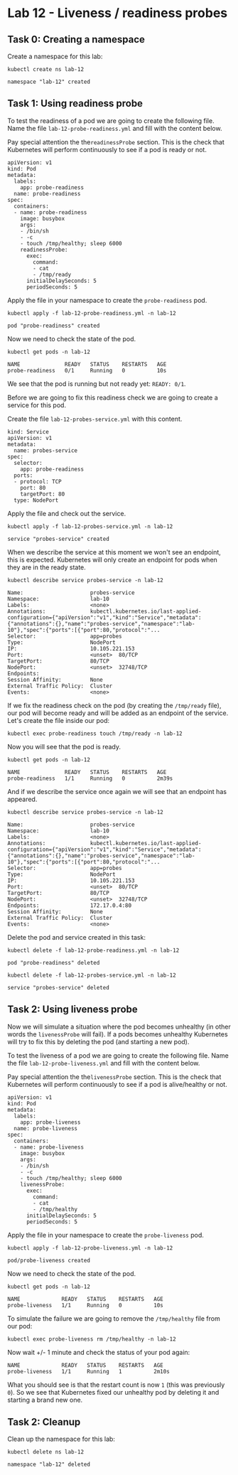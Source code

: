# Lab 12 - Liveness / readiness probes

## Task 0: Creating a namespace

Create a namespace for this lab:

```
kubectl create ns lab-12

namespace "lab-12" created
```

## Task 1: Using readiness probe 

To test the readiness of a pod we are going to create the following file. Name 
the file `lab-12-probe-readiness.yml` and fill with the content below.

Pay special attention the the`readinessProbe` section.  This is the check that 
Kubernetes will perform continuously to see if a pod is ready or not.

```
apiVersion: v1
kind: Pod
metadata:
  labels:
    app: probe-readiness
  name: probe-readiness
spec:
  containers:
  - name: probe-readiness
    image: busybox
    args:
    - /bin/sh
    - -c
    - touch /tmp/healthy; sleep 6000
    readinessProbe:
      exec:
        command:
        - cat
        - /tmp/ready
      initialDelaySeconds: 5
      periodSeconds: 5
```

Apply the file in your namespace to create the `probe-readiness` pod.

```
kubectl apply -f lab-12-probe-readiness.yml -n lab-12

pod "probe-readiness" created
```

Now we need to check the state of the pod.

```
kubectl get pods -n lab-12

NAME              READY   STATUS    RESTARTS   AGE
probe-readiness   0/1     Running   0          10s
```

We see that the pod is running but not ready yet: `READY: 0/1`.

Before we are going to fix this readiness check we are going to create a 
service for this pod.

Create the file `lab-12-probes-service.yml` with this content.

```
kind: Service
apiVersion: v1
metadata:
  name: probes-service
spec:
  selector:
    app: probe-readiness
  ports:
  - protocol: TCP
    port: 80
    targetPort: 80
  type: NodePort
```

Apply the file and check out the service.

```
kubectl apply -f lab-12-probes-service.yml -n lab-12

service "probes-service" created
```

When we describe the service at this moment we won't see an endpoint, this is 
expected.  Kubernetes will only create an endpoint for pods when they are in the 
ready state.

```
kubectl describe service probes-service -n lab-12

Name:                     probes-service
Namespace:                lab-10
Labels:                   <none>
Annotations:              kubectl.kubernetes.io/last-applied-configuration={"apiVersion":"v1","kind":"Service","metadata":{"annotations":{},"name":"probes-service","namespace":"lab-10"},"spec":{"ports":[{"port":80,"protocol":"...
Selector:                 app=probes
Type:                     NodePort
IP:                       10.105.221.153
Port:                     <unset>  80/TCP
TargetPort:               80/TCP
NodePort:                 <unset>  32748/TCP
Endpoints:
Session Affinity:         None
External Traffic Policy:  Cluster
Events:                   <none>
```

If we fix the readiness check on the pod (by creating the `/tmp/ready` file), 
our pod will become ready and will be added as an endpoint of the service. Let's 
create the file inside our pod:

```
kubectl exec probe-readiness touch /tmp/ready -n lab-12
```

Now you will see that the pod is ready.

```
kubectl get pods -n lab-12

NAME              READY   STATUS    RESTARTS   AGE
probe-readiness   1/1     Running   0          2m39s
```

And if we describe the service once again we will see that an endpoint has 
appeared.

```
kubectl describe service probes-service -n lab-12

Name:                     probes-service
Namespace:                lab-10
Labels:                   <none>
Annotations:              kubectl.kubernetes.io/last-applied-configuration={"apiVersion":"v1","kind":"Service","metadata":{"annotations":{},"name":"probes-service","namespace":"lab-10"},"spec":{"ports":[{"port":80,"protocol":"...
Selector:                 app=probes
Type:                     NodePort
IP:                       10.105.221.153
Port:                     <unset>  80/TCP
TargetPort:               80/TCP
NodePort:                 <unset>  32748/TCP
Endpoints:                172.17.0.4:80
Session Affinity:         None
External Traffic Policy:  Cluster
Events:                   <none>
```

Delete the pod and service created in this task:

```
kubectl delete -f lab-12-probe-readiness.yml -n lab-12

pod "probe-readiness" deleted
```

```
kubectl delete -f lab-12-probes-service.yml -n lab-12

service "probes-service" deleted
```

## Task 2: Using liveness probe 

Now we will simulate a situation where the pod becomes unhealthy (in other words 
the `livenessProbe` will fail).  If a pods becomes unhealthy Kubernetes will try 
to fix this by deleting the pod (and starting a new pod).


To test the liveness of a pod we are going to create the following file. Name 
the file `lab-12-probe-liveness.yml` and fill with the content below.

Pay special attention the the`livenessProbe` section.  This is the check that 
Kubernetes will perform continuously to see if a pod is alive/healthy or not.

```
apiVersion: v1
kind: Pod
metadata:
  labels:
    app: probe-liveness
  name: probe-liveness
spec:
  containers:
  - name: probe-liveness
    image: busybox
    args:
    - /bin/sh
    - -c
    - touch /tmp/healthy; sleep 6000
    livenessProbe:
      exec:
        command:
        - cat
        - /tmp/healthy
      initialDelaySeconds: 5
      periodSeconds: 5
```

Apply the file in your namespace to create the `probe-liveness` pod.

```
kubectl apply -f lab-12-probe-liveness.yml -n lab-12

pod/probe-liveness created
```

Now we need to check the state of the pod.

```
kubectl get pods -n lab-12

NAME             READY   STATUS    RESTARTS   AGE
probe-liveness   1/1     Running   0          10s
```

To simulate the failure we are going to remove the `/tmp/healthy` file from our 
pod:

```
kubectl exec probe-liveness rm /tmp/healthy -n lab-12
```

Now wait +/- 1 minute and check the status of your pod again:

```
NAME             READY   STATUS    RESTARTS   AGE
probe-liveness   1/1     Running   1          2m10s
```

What you should see is that the restart count is now `1` (this was previously 
`0`). So we see that Kubernetes fixed our unhealthy pod by deleting it and 
starting a brand new one.

## Task 2: Cleanup

Clean up the namespace for this lab:

```
kubectl delete ns lab-12

namespace "lab-12" deleted
```